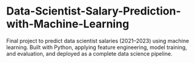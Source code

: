 # Data-Scientist-Salary-Prediction-with-Machine-Learning
Final project to predict data scientist salaries (2021–2023) using machine learning. Built with Python, applying feature engineering, model training, and evaluation, and deployed as a complete data science pipeline.
